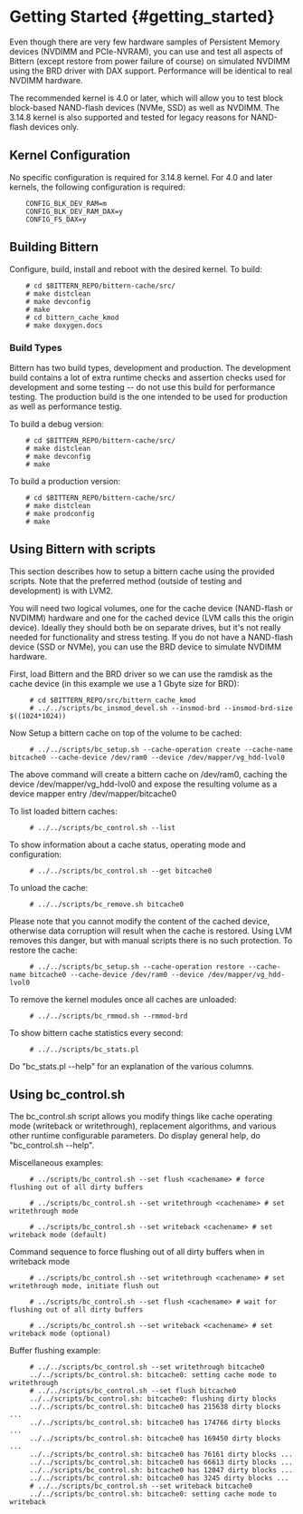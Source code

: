 # Getting Started {#getting_started}

Even though there are very few hardware samples of Persistent Memory devices
(NVDIMM and PCIe-NVRAM), you can use and test all aspects of Bittern
(except restore from power failure of course) on simulated NVDIMM using the BRD
driver with DAX support. Performance will be identical to real NVDIMM hardware.

The recommended kernel is 4.0 or later, which will allow you to test
block block-based NAND-flash devices (NVMe, SSD) as well as NVDIMM.
The 3.14.8 kernel is also supported and tested for legacy reasons for
NAND-flash devices only.

## Kernel Configuration

No specific configuration is required for 3.14.8 kernel.
For 4.0 and later kernels, the following configuration is required:


        CONFIG_BLK_DEV_RAM=m
        CONFIG_BLK_DEV_RAM_DAX=y
        CONFIG_FS_DAX=y

## Building Bittern

Configure, build, install and reboot with the desired kernel. To build:

        # cd $BITTERN_REPO/bittern-cache/src/
        # make distclean
        # make devconfig
        # make
        # cd bittern_cache_kmod
        # make doxygen.docs

### Build Types

Bittern has two build types, development and production. The development
build contains a lot of extra runtime checks and assertion checks used for
development and some testing --  do not use this build for performance testing.
The production build is the one intended to be used for production as well as
performance testig.

To build a debug version:

        # cd $BITTERN_REPO/bittern-cache/src/
        # make distclean
        # make devconfig
        # make

To build a production version:

        # cd $BITTERN_REPO/bittern-cache/src/
        # make distclean
        # make prodconfig
        # make

## Using Bittern with scripts

This section describes how to setup a bittern cache using the provided scripts.
Note that the preferred method (outside of testing and development)
is with LVM2.

You will need two logical volumes, one for the cache device
(NAND-flash or NVDIMM) hardware and one for the cached device (LVM calls this
the origin device).
Ideally they should both be on separate drives, but it's not really needed
for functionality and stress testing.
If you do not have a NAND-flash device (SSD or NVMe), you can use the BRD device
to simulate NVDIMM hardware.

First, load Bittern and the BRD driver so we can use the ramdisk as the cache
device (in this example we use a 1 Gbyte size for BRD):

         # cd $BITTERN_REPO/src/bittern_cache_kmod
         # ../../scripts/bc_insmod_devel.sh --insmod-brd --insmod-brd-size $((1024*1024))

Now Setup a bittern cache on top of the volume to be cached:

         # ../../scripts/bc_setup.sh --cache-operation create --cache-name bitcache0 --cache-device /dev/ram0 --device /dev/mapper/vg_hdd-lvol0

The above command will create a bittern cache on /dev/ram0,
caching the device /dev/mapper/vg_hdd-lvol0 and expose the resulting volume
as a device mapper entry /dev/mapper/bitcache0

To list loaded bittern caches:

         # ../../scripts/bc_control.sh --list

To show information about a cache status, operating mode and configuration:

         # ../../scripts/bc_control.sh --get bitcache0

To unload the cache:

         # ../../scripts/bc_remove.sh bitcache0

Please note that you cannot modify the content of the cached device, otherwise
data corruption will result when the cache is restored. Using LVM removes this
danger, but with manual scripts there is no such protection.
To restore the cache:

         # ../../scripts/bc_setup.sh --cache-operation restore --cache-name bitcache0 --cache-device /dev/ram0 --device /dev/mapper/vg_hdd-lvol0

To remove the kernel modules once all caches are unloaded:

         # ../../scripts/bc_rmmod.sh --rmmod-brd

To show bittern cache statistics every second:

         # ../../scripts/bc_stats.pl

Do "bc_stats.pl --help" for an explanation of the various columns.

## Using bc_control.sh

The bc_control.sh script allows you modify things like cache operating mode
(writeback or writethrough), replacement algorithms, and various other
runtime configurable parameters.
Do display general help, do "bc_control.sh --help".

Miscellaneous examples:

         # ../scripts/bc_control.sh --set flush <cachename> # force flushing out of all dirty buffers

         # ../scripts/bc_control.sh --set writethrough <cachename> # set writethrough mode

         # ../scripts/bc_control.sh --set writeback <cachename> # set writeback mode (default)

Command sequence to force flushing out of all dirty buffers when in writeback mode

         # ../scripts/bc_control.sh --set writethrough <cachename> # set writethrough mode, initiate flush out

         # ../scripts/bc_control.sh --set flush <cachename> # wait for flushing out of all dirty buffers

         # ../scripts/bc_control.sh --set writeback <cachename> # set writeback mode (optional)

Buffer flushing example:

         # ../../scripts/bc_control.sh --set writethrough bitcache0
         ../../scripts/bc_control.sh: bitcache0: setting cache mode to writethrough
         # ../../scripts/bc_control.sh --set flush bitcache0
         ../../scripts/bc_control.sh: bitcache0: flushing dirty blocks
         ../../scripts/bc_control.sh: bitcache0 has 215638 dirty blocks ...
         ../../scripts/bc_control.sh: bitcache0 has 174766 dirty blocks ...
         ../../scripts/bc_control.sh: bitcache0 has 169450 dirty blocks ...
         ../../scripts/bc_control.sh: bitcache0 has 76161 dirty blocks ...
         ../../scripts/bc_control.sh: bitcache0 has 66613 dirty blocks ...
         ../../scripts/bc_control.sh: bitcache0 has 12047 dirty blocks ...
         ../../scripts/bc_control.sh: bitcache0 has 3245 dirty blocks ...
         # ../../scripts/bc_control.sh --set writeback bitcache0
         ../../scripts/bc_control.sh: bitcache0: setting cache mode to writeback
